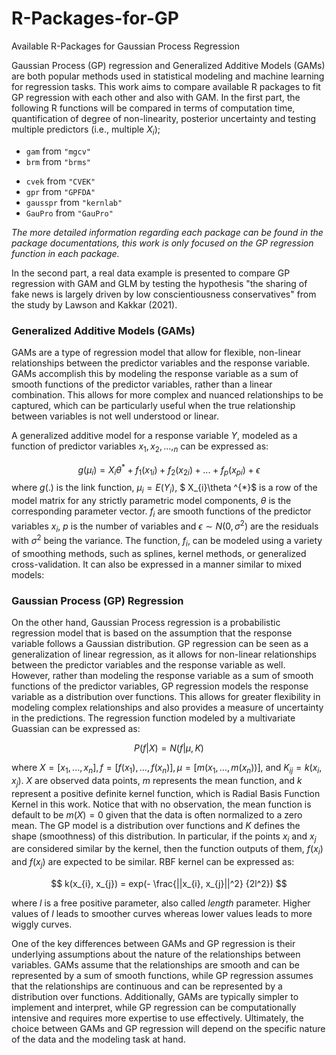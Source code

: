 # R-Packages-for-GP
Available R-Packages for Gaussian Process Regression

Gaussian Process (GP) regression and Generalized Additive Models (GAMs) are both popular methods used in statistical modeling and machine learning for regression tasks. This work aims to compare available R packages to fit GP regression with each other and also with GAM. In the first part, the following R functions will be compared in terms of computation time, quantification of degree of non-linearity, posterior uncertainty and testing multiple predictors (i.e., multiple $X_{i}$);

 - `gam` from `"mgcv"`
 - `brm` from `"brms"`
 * `cvek` from `"CVEK"`
 * `gpr` from `"GPFDA"`
 * `gausspr` from `"kernlab"`
 * `GauPro` from `"GauPro"`
 

*The more detailed information regarding each package can be found in the package documentations, this work is only focused on the GP regression function in each package.*

In the second part, a real data example is presented to compare GP regression with GAM and GLM by testing the hypothesis "the sharing of fake news is largely driven by low conscientiousness conservatives" from the study by Lawson and Kakkar (2021). 
 


### Generalized Additive Models (GAMs)
GAMs are a type of regression model that allow for flexible, non-linear relationships between the predictor variables and the response variable. GAMs accomplish this by modeling the response variable as a sum of smooth functions of the predictor variables, rather than a linear combination. This allows for more complex and nuanced relationships to be captured, which can be particularly useful when the true relationship between variables is not well understood or linear.

A generalized additive model for a response variable $Y$, modeled as a function of predictor variables $x_{1}, x_{2}, ..., _{n}$ can be expressed as:

$$
g(\mu_{i}) = X_{i}\theta ^{*} + f_{1}(x_{1i}) + f_{2}(x_{2i}) + ... + f_{p}(x_{pi}) + \epsilon
$$
 where  $g(.)$ is the link function, $\mu_{i} = E (Y_{i})$, $ X_{i}\theta ^{*}$ is a row of the model matrix for any strictly parametric model components, $\theta$ is the corresponding parameter vector. $f_{i}$ are smooth functions of the predictor variables $x_{i}$, $p$ is the number of variables and $\epsilon \sim N(0, \sigma^2)$ are the residuals with $\sigma^2$ being the variance. The function, $f_{i}$, can be modeled using a variety of smoothing methods, such as splines, kernel methods, or generalized cross-validation. It can also be expressed in a manner similar to mixed models: 


### Gaussian Process  (GP) Regression 
On the other hand, Gaussian Process regression is a probabilistic regression model that is based on the assumption that the response variable follows a Gaussian distribution. GP regression can be seen as a generalization of linear regression, as it allows for non-linear relationships between the predictor variables and the response variable as well. However, rather than modeling the response variable as a sum of smooth functions of the predictor variables, GP regression models the response variable as a distribution over functions. This allows for greater flexibility in modeling complex relationships and also provides a measure of uncertainty in the predictions. The regression function modeled by a multivariate Guassian can be expressed as: 

$$
P(f|X) = N(f|\mu, K)
$$


where $X=[x_{1}, ..., x_{n}], f =[f(x_{1}), ..., f(x_{n})], \mu = [m(x_{1}, ..., m(x_{n}))]$, and $K_{ij} = k(x_{i}, x_{j})$. $X$ are observed data points, $m$ represents the mean function, and $k$ represent a positive definite kernel function, which is Radial Basis Function Kernel in this work. Notice that with no observation, the mean function is default to be $m(X) = 0$ given that the data is often normalized to a zero mean. The GP model is a distribution over functions and $K$ defines the shape (smoothness) of this distribution. In particular, if the points $x_{i}$ and $x_{j}$ are considered similar by the kernel, then the function outputs of them, $f(x_{i})$ and $f(x_{j})$ are expected to be similar. RBF kernel can be expressed as: 

$$
k(x_{i}, x_{j}) = exp(- \frac{||x_{i}, x_{j}||^2} {2l^2})
$$

where $l$ is a free positive parameter, also called $length$ parameter. Higher values of $l$ leads to smoother curves whereas lower values leads to more wiggly curves. 


One of the key differences between GAMs and GP regression is their underlying assumptions about the nature of the relationships between variables. GAMs assume that the relationships are smooth and can be represented by a sum of smooth functions, while GP regression assumes that the relationships are continuous and can be represented by a distribution over functions. Additionally, GAMs are typically simpler to implement and interpret, while GP regression can be computationally intensive and requires more expertise to use effectively. Ultimately, the choice between GAMs and GP regression will depend on the specific nature of the data and the modeling task at hand.

